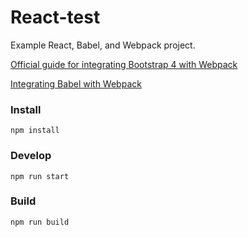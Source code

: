 React-test
====

Example React, Babel, and Webpack project.

[Official guide for integrating Bootstrap 4 with Webpack](https://getbootstrap.com/docs/4.3/getting-started/webpack/)

[Integrating Babel with Webpack](https://webpack.js.org/loaders/babel-loader/)


### Install

    npm install


### Develop

    npm run start


### Build

    npm run build
